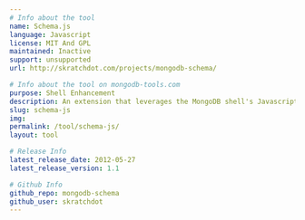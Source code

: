 ```yaml
---
# Info about the tool
name: Schema.js
language: Javascript
license: MIT And GPL
maintained: Inactive
support: unsupported
url: http://skratchdot.com/projects/mongodb-schema/

# Info about the tool on mongodb-tools.com
purpose: Shell Enhancement
description: An extension that leverages the MongoDB shell's Javascript interface to provide "schema" analysis.
slug: schema-js
img: 
permalink: /tool/schema-js/
layout: tool

# Release Info
latest_release_date: 2012-05-27
latest_release_version: 1.1

# Github Info
github_repo: mongodb-schema
github_user: skratchdot
---
```


